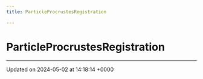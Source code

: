 ```yaml
---
title: ParticleProcrustesRegistration

---
```


# ParticleProcrustesRegistration





-------------------------------

Updated on 2024-05-02 at 14:18:14 +0000